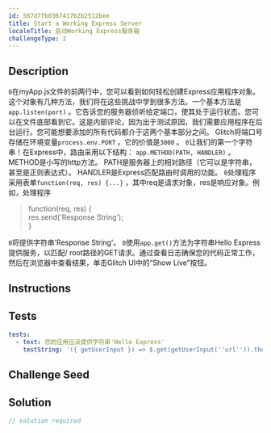 ```yaml
---
id: 587d7fb0367417b2b2512bee
title: Start a Working Express Server
localeTitle: 启动Working Express服务器
challengeType: 2
---
```


## Description
<section id='description'> <code>0</code>在myApp.js文件的前两行中，您可以看到如何轻松创建Express应用程序对象。这个对象有几种方法，我们将在这些挑战中学到很多方法。一个基本方法是<code>app.listen(port)</code> 。它告诉您的服务器侦听给定端口，使其处于运行状态。您可以在文件底部看到它。这是内部评论，因为出于测试原因，我们需要应用程序在后台运行。您可能想要添加的所有代码都介于这两个基本部分之间。 Glitch将端口号存储在环境变量<code>process.env.PORT</code> 。它的价值是<code>3000</code> 。 <code>0</code>让我们的第一个字符串！在Express中，路由采用以下结构： <code>app.METHOD(PATH, HANDLER)</code> 。 METHOD是小写的http方法。 PATH是服务器上的相对路径（它可以是字符串，甚至是正则表达式）。 HANDLER是Express匹配路由时调用的功能。 <code>0</code>处理程序采用表单<code>function(req, res) {...}</code> ，其中req是请求对象，res是响应对象。例如，处理程序
<blockquote>function(req, res) {<br> res.send('Response String');<br>}</blockquote> <code>0</code>将提供字符串'Response String'。 <code>0</code>使用<code>app.get()</code>方法为字符串Hello Express提供服务，以匹配/ root路径的GET请求。通过查看日志确保您的代码正常工作，然后在浏览器中查看结果，单击Glitch UI中的“Show Live”按钮。
</section>

## Instructions
<section id='instructions'>

</section>

## Tests
<section id='tests'>

```yml
tests:
  - text: 您的应用应该提供字符串'Hello Express'
    testString: '({ getUserInput }) => $.get(getUserInput(''url'')).then(data => { assert.equal(data, ''Hello Express'', ''Your app does not serve the text "Hello Express"''); }, xhr => { throw new Error(xhr.responseText); })'

```

</section>

## Challenge Seed
<section id='challengeSeed'>

</section>

## Solution
<section id='solution'>

```js
// solution required
```
</section>
